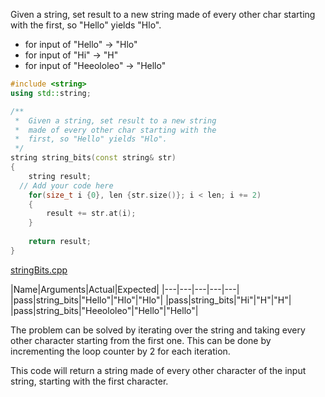 Given a string, set result to a new string made of every other char starting with the first, so "Hello" yields "Hlo".

* for input of "Hello" → "Hlo"
* for input of "Hi" → "H"
* for input of "Heeololeo" → "Hello"

```cpp
#include <string>
using std::string;

/**
 *  Given a string, set result to a new string 
 *  made of every other char starting with the 
 *  first, so "Hello" yields "Hlo". 
 */
string string_bits(const string& str)
{
    string result;
  // Add your code here
    for(size_t i {0}, len {str.size()}; i < len; i += 2)
    {
        result += str.at(i);
    }
    
    return result;
}
```

[stringBits.cpp](https://codecheck.io/files/23020923123byrkw833uk413jzv2rtpwlp9)

|Name|Arguments|Actual|Expected|
|---|---|---|---|---|
|pass|string_bits|"Hello"|"Hlo"|"Hlo"|
|pass|string_bits|"Hi"|"H"|"H"|
|pass|string_bits|"Heeololeo"|"Hello"|"Hello"|

The problem can be solved by iterating over the string and taking every other character starting from the first one. This can be done by incrementing the loop counter by 2 for each iteration.

This code will return a string made of every other character of the input string, starting with the first character.

